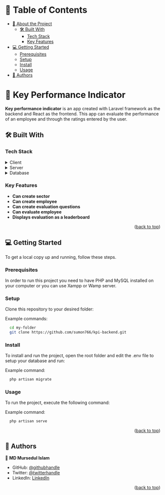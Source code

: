 <!-- TABLE OF CONTENTS -->

# 📗 Table of Contents

- [📖 About the Project](#about-project)
    - [🛠 Built With](#built-with)
        - [Tech Stack](#tech-stack)
        - [Key Features](#key-features)
- [💻 Getting Started](#getting-started)
    - [Prerequisites](#prerequisites)
    - [Setup](#setup)
    - [Install](#install)
    - [Usage](#usage)
- [👥 Authors](#authors)

<!-- PROJECT DESCRIPTION -->

# 📖 Key Performance Indicator <a name="about-project"></a>

**Key performance indicator** is an app created with Laravel framework as the backend and React as the frontend. This app can evaluate the performance of an employee and through the ratings entered by the user.

## 🛠 Built With <a name="built-with"></a>

### Tech Stack <a name="tech-stack"></a>

<details>
  <summary>Client</summary>
  <ul>
    <li><a href="https://reactjs.org/">React.js</a></li>
  </ul>
</details>

<details>
  <summary>Server</summary>
  <ul>
    <li><a href="https://laravel.com/">Laravel</a></li>
  </ul>
</details>

<details>
<summary>Database</summary>
  <ul>
    <li><a href="https://www.mysql.org/">MySQL</a></li>
  </ul>
</details>

<!-- Features -->

### Key Features <a name="key-features"></a>

- **Can create sector**
- **Can create employee**
- **Can create evaluation questions**
- **Can evaluate employee**
- **Displays evaluation as a leaderboard**

<p align="right">(<a href="#readme-top">back to top</a>)</p>

<!-- GETTING STARTED -->

## 💻 Getting Started <a name="getting-started"></a>

To get a local copy up and running, follow these steps.

### Prerequisites

In order to run this project you need to have PHP and MySQL installed on your computer or you can use Xampp or Wamp server.

### Setup

Clone this repository to your desired folder:


Example commands:

```sh
  cd my-folder
  git clone https://github.com/sumon766/kpi-backend.git
```

### Install

To install and run the project, open the root folder and edit the .env file to setup your database and run:

Example command:

```sh
  php artisan migrate
```

### Usage

To run the project, execute the following command:


Example command:

```sh
  php artisan serve
```

<p align="right">(<a href="#readme-top">back to top</a>)</p>

<!-- AUTHORS -->

## 👥 Authors <a name="authors"></a>

👤 **MD Mursedul Islam**

- GitHub: [@githubhandle](https://github.com/sumon766)
- Twitter: [@twitterhandle](https://twitter.com/sumon766)
- LinkedIn: [LinkedIn](https://linkedin.com/in/sumon766)

<p align="right">(<a href="#readme-top">back to top</a>)</p>
